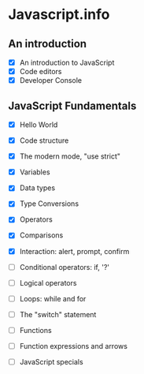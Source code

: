 # Javascript.info

## An introduction
- [x] An introduction to JavaScript
- [x] Code editors
- [x] Developer Console 

## JavaScript Fundamentals 
- [x] Hello World
- [x] Code structure
- [x] The modern mode, "use strict" 
- [x] Variables
- [x] Data types
- [x] Type Conversions
- [x] Operators
- [x] Comparisons
- [x] Interaction: alert, prompt, confirm
- [ ] Conditional operators: if, '?'
- [ ] Logical operators
- [ ] Loops: while and for
- [ ] The "switch" statement
- [ ] Functions
- [ ] Function expressions and arrows 
- [ ] JavaScript specials 






